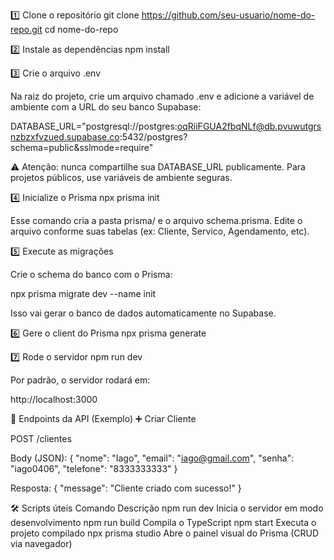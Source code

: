 1️⃣ Clone o repositório
git clone https://github.com/seu-usuario/nome-do-repo.git
cd nome-do-repo

2️⃣ Instale as dependências
npm install

3️⃣ Crie o arquivo .env

Na raiz do projeto, crie um arquivo chamado .env e adicione a variável de ambiente com a URL do seu banco Supabase:

DATABASE_URL="postgresql://postgres:oqRiiFGUA2fbqNLf@db.pvuwutgrsnzbzxfvzued.supabase.co:5432/postgres?schema=public&sslmode=require"


⚠️ Atenção: nunca compartilhe sua DATABASE_URL publicamente.
Para projetos públicos, use variáveis de ambiente seguras.

4️⃣ Inicialize o Prisma
npx prisma init


Esse comando cria a pasta prisma/ e o arquivo schema.prisma.
Edite o arquivo conforme suas tabelas (ex: Cliente, Servico, Agendamento, etc).

5️⃣ Execute as migrações

Crie o schema do banco com o Prisma:

npx prisma migrate dev --name init


Isso vai gerar o banco de dados automaticamente no Supabase.

6️⃣ Gere o client do Prisma
npx prisma generate

7️⃣ Rode o servidor
npm run dev


Por padrão, o servidor rodará em:

http://localhost:3000

📡 Endpoints da API (Exemplo)
➕ Criar Cliente

POST /clientes

Body (JSON):
{
  "nome": "Iago",
  "email": "iago@gmail.com",
  "senha": "iago0406",
  "telefone": "8333333333"
}

Resposta:
{
  "message": "Cliente criado com sucesso!"
}

🛠️ Scripts úteis
Comando	Descrição
npm run dev	Inicia o servidor em modo desenvolvimento
npm run build	Compila o TypeScript
npm start	Executa o projeto compilado
npx prisma studio	Abre o painel visual do Prisma (CRUD via navegador)
